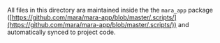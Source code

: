 All files in this directory ara maintained inside the the `mara_app` package ([https://github.com/mara/mara-app/blob/master/.scripts/](https://github.com/mara/mara-app/blob/master/.scripts/)) and automatically synced to project code.
